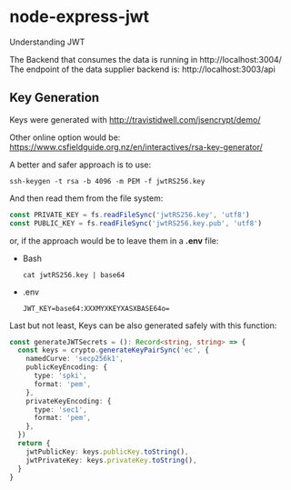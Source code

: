 # node-express-jwt

Understanding JWT

The Backend that consumes the data is running in http://localhost:3004/
The endpoint of the data supplier backend is: http://localhost:3003/api

## Key Generation

Keys were generated with http://travistidwell.com/jsencrypt/demo/

Other online option would be:
https://www.csfieldguide.org.nz/en/interactives/rsa-key-generator/

A better and safer approach is to use:

```
ssh-keygen -t rsa -b 4096 -m PEM -f jwtRS256.key
```

And then read them from the file system:

```.ts
const PRIVATE_KEY = fs.readFileSync('jwtRS256.key', 'utf8')
const PUBLIC_KEY = fs.readFileSync('jwtRS256.key.pub', 'utf8')
```

or, if the approach would be to leave them in a **.env** file:

- Bash

  `cat jwtRS256.key | base64`

- .env

  `JWT_KEY=base64:XXXMYXKEYXASXBASE64o=`

Last but not least, Keys can be also generated safely with this function:

```.ts
const generateJWTSecrets = (): Record<string, string> => {
  const keys = crypto.generateKeyPairSync('ec', {
    namedCurve: 'secp256k1',
    publicKeyEncoding: {
      type: 'spki',
      format: 'pem',
    },
    privateKeyEncoding: {
      type: 'sec1',
      format: 'pem',
    },
  })
  return {
    jwtPublicKey: keys.publicKey.toString(),
    jwtPrivateKey: keys.privateKey.toString(),
  }
}
```
